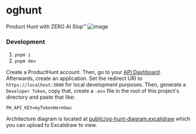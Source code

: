 # oghunt
Product Hunt with ZERO AI Slop™
![image](https://github.com/user-attachments/assets/733569f6-ca25-4f91-bda4-472f1c833646)

### Development
1. `pnpm i`
2. `pnpm dev`

Create a ProductHunt account. Then, go to your [API Dashboard](https://www.producthunt.com/v2/oauth/applications). Afterwards, create an application. Set the redirect URI to `https://localhost:3000` for local development purposes. Then, generate a `Developer Token`, copy that, create a `.env` file in the root of this project's directory and paste that like:

```
PH_API_KEY=myTokenHereUwu
```

Architecture diagram is located at [public/og-hunt-diagram.excalidraw](/public/og-hunt-diagram.excalidraw) which you can upload to Excalidraw to view.
